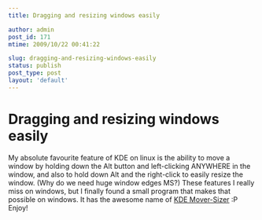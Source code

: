 ```yaml
---
title: Dragging and resizing windows easily

author: admin
post_id: 171
mtime: 2009/10/22 00:41:22

slug: dragging-and-resizing-windows-easily
status: publish
post_type: post
layout: 'default'
---
```


# Dragging and resizing windows easily

My absolute favourite feature of KDE on linux is the ability to move a window by holding down the Alt button and left-clicking ANYWHERE in the window, and also to hold down Alt and the right-click to easily resize the window. (Why do we need huge window edges MS?) These features I really miss on windows, but I finally found a small program that makes that possible on windows. It has the awesome name of [KDE Mover-Sizer](http://corz.org/windows/software/accessories/KDE-resizing-moving-for-XP-or-Vista.php) :P Enjoy!
